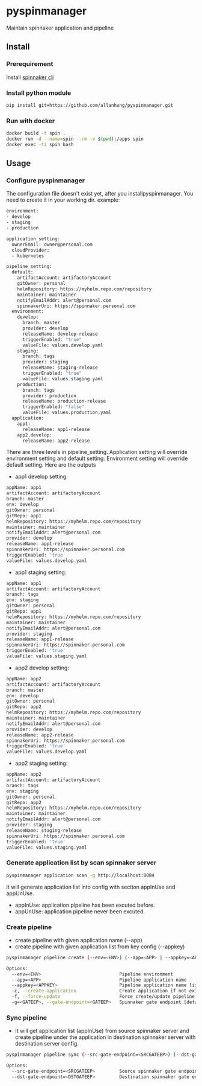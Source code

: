 # pyspinmanager

Maintain spinnaker application and pipeline

## Install
### Prerequirement
Install [spinnaker cli](https://spinnaker.io/setup/spin/)

### Install python module
```bash
pip install git+https://github.com/allanhung/pyspinmanager.git
```

### Run with docker
```bash
docker build -t spin .
docker run -d --name=spin --rm -v $(pwd):/apps spin
docker exec -ti spin bash
```

## Usage
### Configure pyspinmanager
The configuration file doesn't exist yet, after you installpyspinmanager. You need to create it in your working dir.
example:
```bash
environment:
- develop
- staging
- production

application_setting:
  ownerEmail: owner@personal.com
  cloudProvider:
  - kubernetes

pipeline_setting:
  default:
    artifactAccount: artifactoryAccount
    gitOwner: personal
    helmRepository: https://myhelm.repo.com/repository
    maintainer: maintainer
    notifyEmailAddr: alert@personal.com
    spinnakerUri: https://spinnaker.personal.com
  environment:
    develop:
      branch: master
      provider: develop
      releaseName: develop-release
      triggerEnabled: "true"
      valueFile: values.develop.yaml
    staging:
      branch: tags
      provider: staging
      releaseName: staging-release
      triggerEnabled: "true"
      valueFile: values.staging.yaml
    production:
      branch: tags
      provider: production
      releaseName: production-release
      triggerEnabled: "false"
      valueFile: values.production.yaml
  application:
    app1:
      releaseName: app1-release
    app2.develop:
      releaseName: app2-release
```
There are three levels in pipeline_setting. Application setting will override environment setting and default setting.
Environment setting will override default setting.
Here are the outputs
* app1 develop setting:
```bash
appName: app1
artifactAccount: artifactoryAccount
branch: master
env: develop
gitOwner: personal
gitRepo: app1
helmRepository: https://myhelm.repo.com/repository
maintainer: maintainer
notifyEmailAddr: alert@personal.com
provider: develop
releaseName: app1-release
spinnakerUri: https://spinnaker.personal.com
triggerEnabled: 'true'
valueFile: values.develop.yaml
```
* app1 staging setting:
```bash
appName: app1
artifactAccount: artifactoryAccount
branch: tags
env: staging
gitOwner: personal
gitRepo: app1
helmRepository: https://myhelm.repo.com/repository
maintainer: maintainer
notifyEmailAddr: alert@personal.com
provider: staging
releaseName: app1-release
spinnakerUri: https://spinnaker.personal.com
triggerEnabled: 'true'
valueFile: values.staging.yaml
```
* app2 develop setting:
```bash
appName: app2
artifactAccount: artifactoryAccount
branch: master
env: develop
gitOwner: personal
gitRepo: app2
helmRepository: https://myhelm.repo.com/repository
maintainer: maintainer
notifyEmailAddr: alert@personal.com
provider: develop
releaseName: app2-release
spinnakerUri: https://spinnaker.personal.com
triggerEnabled: 'true'
valueFile: values.develop.yaml
```
* app2 staging setting:
```bash
appName: app2
artifactAccount: artifactoryAccount
branch: tags
env: staging
gitOwner: personal
gitRepo: app2
helmRepository: https://myhelm.repo.com/repository
maintainer: maintainer
notifyEmailAddr: alert@personal.com
provider: staging
releaseName: staging-release
spinnakerUri: https://spinnaker.personal.com
triggerEnabled: 'true'
valueFile: values.staging.yaml
```

### Generate application list by scan spinnaker server
```bash
pyspinmanager application scan -g http://localhost:8084
```
It will generate application list into config with section appInUse and appUnUse.
* appInUse: application pipeline has been excuted before.
* appUnUse: application pipeline never been excuted.
 
### Create pipeline
* create pipeline with given application name (--app)
* create pipeline with given application list from key config (--appkey)
```bash
pyspinmanager pipeline create (--env=<ENV>) (--app=<APP> | --appkey=<APPKEY>) [-c] [-f] [-g=<GATEEP>]

Options:
  --env=<ENV>                             Pipeline environment
  --app=<APP>                             Pipeline application name
  --appkey=<APPKEY>                       Pipeline application name list from key in config
  -c, --create-application                Create application if not exists
  -f, --force-update                      Force create/update pipeline
  -g=<GATEEP>, --gate-endpoint=<GATEEP>   Spinnaker gate endpoint [default http://localhost:8084]
```
### Sync pipeline
* It will get application list (appInUse) from source spinnaker server and create pipeline under the application in destination spinnaker server with destination server config.
```bash
pyspinmanager pipeline sync (--src-gate-endpoint=<SRCGATEEP>) (--dst-gate-endpoint=<DSTGATEEP>)

Options:
  --src-gate-endpoint=<SRCGATEEP>         Source spinnaker gate endpoint
  --dst-gate-endpoint=<DSTGATEEP>         Destination spinnaker gate endpoint
```
